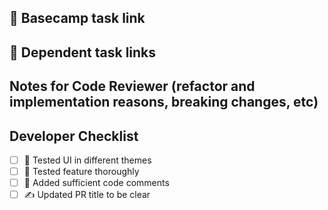## 🔗 Basecamp task link


## 🔗 Dependent task links


## Notes for Code Reviewer (refactor and implementation reasons, breaking changes, etc)


## Developer Checklist
- [ ] 🧪 Tested UI in different themes
- [ ] 🧪 Tested feature thoroughly
- [ ] 💬 Added sufficient code comments
- [ ] ✍ Updated PR title to be clear
